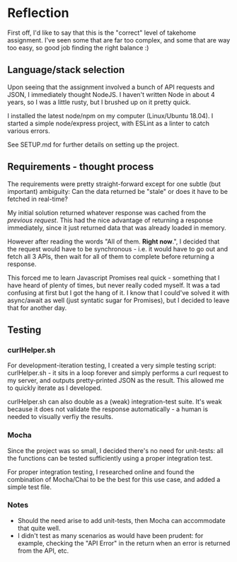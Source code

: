 # Reflection
First off, I'd like to say that this is the "correct" level of takehome assignment. I've seen some that are far too complex, and some that are way too easy, so good job finding the right balance :)

## Language/stack selection
Upon seeing that the assignment involved a bunch of API requests and JSON, I immediately thought NodeJS. I haven't written Node in about 4 years, so I was a little rusty, but I brushed up on it pretty quick.

I installed the latest node/npm on my computer (Linux/Ubuntu 18.04). I started a simple node/express project, with ESLint as a linter to catch various errors.

See SETUP.md for further details on setting up the project.

## Requirements - thought process
The requirements were pretty straight-forward except for one subtle (but important) ambiguity: Can the data returned be "stale" or does it have to be fetched in real-time?

My initial solution returned whatever response was cached from the *previous request*. This had the nice advantage of returning a response immediately, since it just returned data that was already loaded in memory.

However after reading the words "All of them. **Right now**.", I decided that the request would have to be synchronous - i.e. it would have to go out and fetch all 3 APIs, then wait for all of them to complete before returning a response.

This forced me to learn Javascript Promises real quick - something that I have heard of plenty of times, but never really coded myself. It was a tad confusing at first but I got the hang of it. I know that I could've solved it with async/await as well (just syntatic sugar for Promises), but I decided to leave that for another day.

## Testing

### curlHelper.sh
For development-iteration testing, I created a very simple testing script: curlHelper.sh - it sits in a loop forever and simply performs a curl request to my server, and outputs pretty-printed JSON as the result. This allowed me to quickly iterate as I developed.

curlHelper.sh can also double as a (weak) integration-test suite. It's weak because it does not validate the response automatically - a human is needed to visually verfiy the results.

### Mocha
Since the project was so small, I decided there's no need for unit-tests: all the functions can be tested sufficiently using a proper integration test.

For proper integration testing, I researched online and found the combination of Mocha/Chai to be the best for this use case, and added a simple test file.

### Notes
- Should the need arise to add unit-tests, then Mocha can accommodate that quite well.
- I didn't test as many scenarios as would have been prudent: for example, checking the "API Error" in the return when an error is returned from the API, etc.